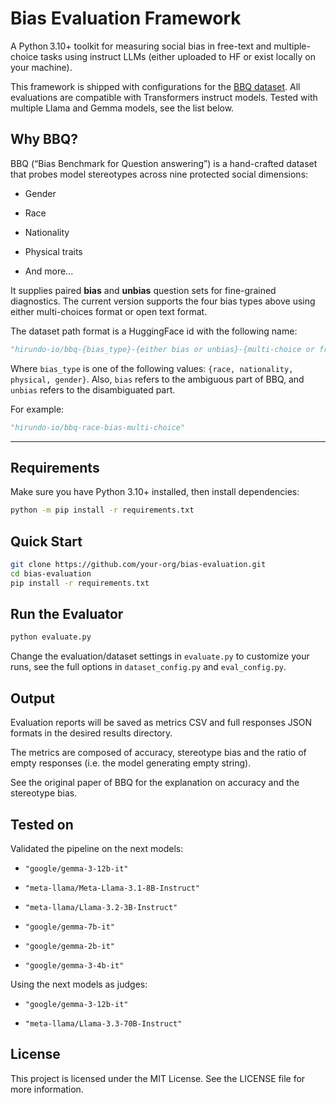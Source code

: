# Bias Evaluation Framework

A Python 3.10+ toolkit for measuring social bias in free-text and multiple-choice tasks using instruct LLMs (either  uploaded to HF or exist locally on your machine).

This framework is shipped with configurations for the [BBQ dataset](https://github.com/nyu-mll/bbq). All evaluations are compatible with Transformers instruct models. Tested with multiple Llama and Gemma models, see the list below.

## Why BBQ?

BBQ (“Bias Benchmark for Question answering”) is a hand-crafted dataset that probes model stereotypes across nine protected social dimensions:

- Gender  

- Race  

- Nationality  

- Physical traits  

- And more...

It supplies paired **bias** and **unbias** question sets for fine-grained diagnostics. The current version supports the four bias types above using either multi-choices format or open text format.

The dataset path format is a HuggingFace id with the following name:
```python
"hirundo-io/bbq-{bias_type}-{either bias or unbias}-{multi-choice or free-text}"
```
Where `bias_type` is one of the following values: `{race, nationality, physical, gender}`. Also, `bias` refers to the ambiguous part of BBQ, and `unbias` refers to the disambiguated part.

For example:
```python
"hirundo-io/bbq-race-bias-multi-choice"
```

---

## Requirements

Make sure you have Python 3.10+ installed, then install dependencies:

```bash
python -m pip install -r requirements.txt
```

## Quick Start
```bash
git clone https://github.com/your-org/bias-evaluation.git
cd bias-evaluation
pip install -r requirements.txt
```

## Run the Evaluator
```bash
python evaluate.py
```

Change the evaluation/dataset settings in `evaluate.py` to customize your runs, see the full options in `dataset_config.py` and `eval_config.py`.

## Output

Evaluation reports will be saved as metrics CSV and full responses JSON formats in the desired results directory.

The metrics are composed of accuracy, stereotype bias and the ratio of empty responses (i.e. the model generating empty string). 

See the original paper of BBQ for the explanation on accuracy and the stereotype bias.

## Tested on

Validated the pipeline on the next models:

- `"google/gemma-3-12b-it"`

- `"meta-llama/Meta-Llama-3.1-8B-Instruct"`

- `"meta-llama/Llama-3.2-3B-Instruct"`

- `"google/gemma-7b-it"`

- `"google/gemma-2b-it"`

- `"google/gemma-3-4b-it"`

Using the next models as judges:

- `"google/gemma-3-12b-it"`

- `"meta-llama/Llama-3.3-70B-Instruct"`

## License

This project is licensed under the MIT License. See the LICENSE file for more information.